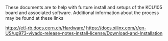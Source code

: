 These documents are to help with furture install and setups of the KCU105 board and associated software. 
Additional information about the process may be found at these links

https://etl-rb.docs.cern.ch/Hardware/
https://docs.xilinx.com/r/en-US/ug973-vivado-release-notes-install-license/Download-and-Installation


